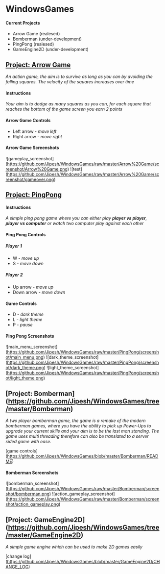 # WindowsGames

#### Current Projects
- Arrow Game (realesed)
- Bomberman (under-development)
- PingPong (realesed)
- GameEngine2D (under-development)

## [Project: Arrow Game](https://github.com/Jipesh/WindowsGames/tree/master/Arrow%20Game)

_An action game, the aim is to survive as long as you can by avoiding the falling squares. The velocity of the squares increases over time_

#### Instructions
_Your aim is to dodge as many squares as you can, for each square that reaches the bottom of the game screen you earn 2 points_

#### Arrow Game Controls

- Left arrow - _move left_
- Right arrow - _move right_

#### Arrow Game Screenshots


![gameplay_screenshot] (https://github.com/Jipesh/WindowsGames/raw/master/Arrow%20Game/screenshot/Arrow%20Game.png) 
![test] (https://github.com/Jipesh/WindowsGames/raw/master/Arrow%20Game/screenshot/gameover.png)

## <a href="https://github.com/Jipesh/WindowsGames/tree/master/PingPong">Project: PingPong</a>

#### Instructions
_A simple ping pong game where you can either play **player vs player**, **player vs computer** or watch two computer play against each other_

#### Ping Pong Controls

##### Player 1

- W - <i>move up</i>
- S - <i>move down</i>

##### Player 2

- Up arrow - <i>move up</i>
- Down arrow - <i>move down</i>

#### Game Controls

- D - <i>dark theme</i>
- L - <i>light theme</i>
- P - <i>pause</i>

#### Ping Pong Screenshots


![main_menu_screenshot] (https://github.com/Jipesh/WindowsGames/raw/master/PingPong/screenshot/main_menu.png)
![dark_theme_screenshot] (https://github.com/Jipesh/WindowsGames/raw/master/PingPong/screenshot/dark_theme.png)
![light_theme_screenshot] (https://github.com/Jipesh/WindowsGames/raw/master/PingPong/screenshot/light_theme.png)

## [Project: Bomberman] (https://github.com/Jipesh/WindowsGames/tree/master/Bomberman)

_A two player bomberman game, the game is a remake of the modern bomberman games, where you have the ability to pick up Power-Ups to upgrade your current skills and your aim is to be the last man standing. The game uses multi threading therefore can also be translated to a server sided game with ease._

[game controls] (https://github.com/Jipesh/WindowsGames/blob/master/Bomberman/README)

#### Bomberman Screenshots

![bomberman_screenshot] (https://github.com/Jipesh/WindowsGames/raw/master/Bomberman/screenshot/bomberman.png)
![action_gameplay_screenshot] (https://github.com/Jipesh/WindowsGames/raw/master/Bomberman/screenshot/action_gameplay.png)

## [Project: GameEngine2D] (https://github.com/Jipesh/WindowsGames/tree/master/GameEngine2D)

_A simple game engine which can be used to make 2D games easily_

[change log] (https://github.com/Jipesh/WindowsGames/blob/master/GameEngine2D/CHANGE_LOG)
